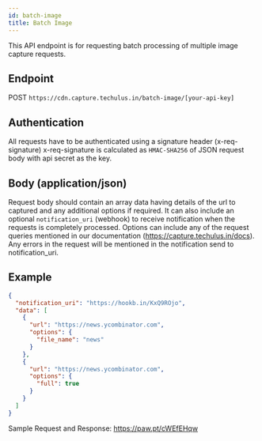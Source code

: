 ```yaml
---
id: batch-image
title: Batch Image
---
```


This API endpoint is for requesting batch processing of multiple image capture requests.

## Endpoint
POST `https://cdn.capture.techulus.in/batch-image/[your-api-key]`

## Authentication
All requests have to be authenticated using a signature header (x-req-signature)
x-req-signature is calculated as `HMAC-SHA256` of JSON request body with api secret as the key.

## Body (application/json)
Request body should contain an array data having details of the url to captured and any additional options if required. It can also include an optional `notification_uri` (webhook) to receive notification when the requests is completely processed. Options can include any of the request queries mentioned in our documentation (https://capture.techulus.in/docs). Any errors in the request will be mentioned in the notification send to notification_uri.

## Example
```json
{
  "notification_uri": "https://hookb.in/KxQ9ROjo",
  "data": [
    {
      "url": "https://news.ycombinator.com",
      "options": {
        "file_name": "news"
      }
    },
    {
      "url": "https://news.ycombinator.com",
      "options": {
        "full": true
      }
    }
  ]
}
```

Sample Request and Response: https://paw.pt/cWEfEHqw
